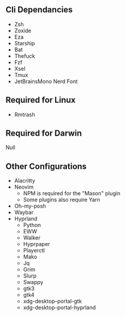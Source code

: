 ## Cli Dependancies
* Zsh
* Zoxide
* Eza
* Starship
* Bat
* Thefuck
* Fzf
* Xsel
* Tmux
* JetBrainsMono Nerd Font

## Required for Linux
* Rmtrash

## Required for Darwin
Null

## Other Configurations
* Alacritty
* Neovim
    * NPM is required for the "Mason" plugin
    * Some plugins also require Yarn
* Oh-my-posh
* Waybar
* Hyprland
    * Python
    * EWW
    * Walker
    * Hyprpaper
    * Playerctl
    * Mako
    * Jq
    * Grim
    * Slurp
    * Swappy
    * gtk3
    * gtk4
    * xdg-desktop-portal-gtk
    * xdg-desktop-portal-hyprland

